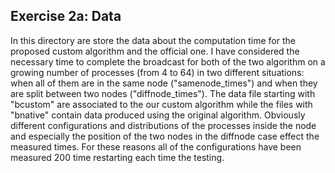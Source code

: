 ## Exercise 2a: Data

In this directory are store the data about the computation time for the proposed custom algorithm and the official one.
I have considered the necessary time to complete the broadcast for both of the two algorithm on a growing number of processes (from 4 to 64) in two different situations: when all of them are in the same node ("samenode_times") and when they are split between two nodes ("diffnode_times"). The data file starting with "bcustom" are associated to the our custom algorithm while the files with "bnative" contain data produced using the original algorithm. Obviously different configurations and distributions of the processes inside the node and especially the position of the two nodes in the diffnode case effect the measured times. For these reasons all of the configurations have been measured 200 time restarting each time the testing.